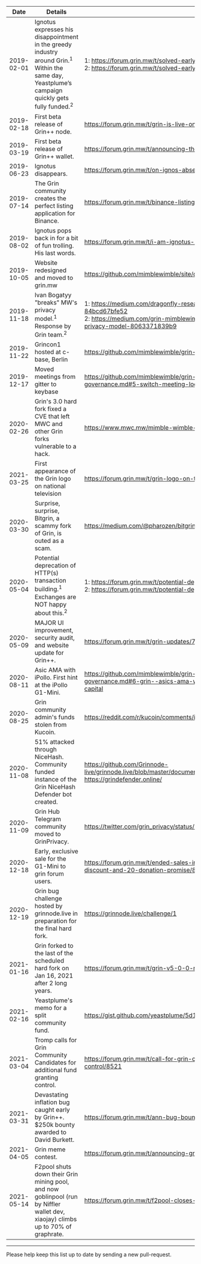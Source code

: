 | Date       | Details                                                                                                                                                                | References                                                                                                                                                                                                       |
|------------|------------------------------------------------------------------------------------------------------------------------------------------------------------------------|------------------------------------------------------------------------------------------------------------------------------------------------------------------------------------------------------------------|
| 2019-02-01 | Ignotus expresses his disappointment in the greedy industry around Grin.<sup>1</sup> Within the same day, Yeastplume’s campaign quickly gets fully funded.<sup>2</sup> | 1: https://forum.grin.mw/t/solved-early-disappointments/3682<br> 2: https://forum.grin.mw/t/solved-early-disappointments/3682/54                                                                                 |
| 2019-02-18 | First beta release of Grin++ node.                                                                                                                                     | https://forum.grin.mw/t/grin-is-live-on-windows/4136                                                                                                                                                             |
| 2019-03-19 | First beta release of Grin++ wallet.                                                                                                                                   | https://forum.grin.mw/t/announcing-the-grin-wallet-finally/4546                                                                                                                                                  |
| 2019-06-23 | Ignotus disappears.                                                                                                                                                    | https://forum.grin.mw/t/on-ignos-absence/5301                                                                                                                                                                    |
| 2019-07-14 | The Grin community creates the perfect listing application for Binance.                                                                                                | https://forum.grin.mw/t/binance-listing/5258/6                                                                                                                                                                   |
| 2019-08-02 | Ignotus pops back in for a bit of fun trolling. His last words.                                                                                                        | https://forum.grin.mw/t/i-am-ignotus-in-dedication-to-ignotus-peverell/5676/18                                                                                                                                   |
| 2019-10-05 | Website redesigned and moved to grin.mw                                                                                                                                | https://github.com/mimblewimble/site/commit/d0ef84efb081176a5826b6d1d9f133c0f378b457                                                                                                                             |
| 2019-11-18 | Ivan Bogatyy "breaks" MW's privacy model.<sup>1</sup> Response by Grin team.<sup>2</sup>                                                                               | 1: https://medium.com/dragonfly-research/breaking-mimblewimble-privacy-model-84bcd67bfe52 <br>2: https://medium.com/grin-mimblewimble/factual-inaccuracies-of-breaking-mimblewimbles-privacy-model-8063371839b9  |
| 2019-11-22 | Grincon1 hosted at c-base, Berlin                                                                                                                                      | https://github.com/mimblewimble/grin-pm#grincon1                                                                                                                                                                 |
| 2019-12-17 | Moved meetings from gitter to keybase                                                                                                                                  | https://github.com/mimblewimble/grin-pm/blob/master/notes/20191217-meeting-governance.md#5-switch-meeting-location-from-gitter-to-keybase                                                                        |
| 2020-02-26 | Grin's 3.0 hard fork fixed a CVE that left MWC and other Grin forks vulnerable to a hack.                                                                              | https://www.mwc.mw/mimble-wimble-coin-articles/hotbit-update                                                                                                                                                     |
| 2021-03-25 | First appearance of the Grin logo on national television                                                                                                               | https://forum.grin.mw/t/grin-logo-on-television/8665                                                                                                                                                             |
| 2020-03-30 | Surprise, surprise, Bitgrin, a scammy fork of Grin, is outed as a scam.                                                                                                | https://medium.com/@pharozen/bitgrin-xbg-just-scammed-you-f856d44a19c9                                                                                                                                           |
| 2020-05-04 | Potential deprecation of HTTP(s) transaction building.<sup>1</sup> Exchanges are NOT happy about this.<sup>2</sup>                                                     | 1: https://forum.grin.mw/t/potential-deprecation-of-http-s-transaction-building/7297<br> 2: https://forum.grin.mw/t/potential-deprecation-of-http-s-transaction-building/7297/3                                  |
| 2020-05-09 | MAJOR UI improvement, security audit, and website update for Grin++.                                                                                                   | https://forum.grin.mw/t/grin-updates/7314                                                                                                                                                                        |
| 2020-08-11 | Asic AMA with iPollo. First hint at the iPollo G1-Mini.                                                                                                                | https://github.com/mimblewimble/grin-pm/blob/master/notes/20200811-meeting-governance.md#6-grin--asics-ama-with-thomas-and-kevin-from-vidtoo--canaan--bitrise-capital                                            |
| 2020-08-25 | Grin community admin's funds stolen from Kucoin.                                                                                                                       | https://reddit.com/r/kucoin/comments/ih5res/kucoin_account_hacked/                                                                                                                                               |
| 2020-11-08 | 51% attacked through NiceHash. Community funded instance of the Grin NiceHash Defender bot created.                                                                    | https://github.com/Grinnode-live/grinnode.live/blob/master/documentation/attacks/2020_11_reorg-51-percent.md https://grindefender.online/                                                                        |
| 2020-11-09 | Grin Hub Telegram community moved to GrinPrivacy.                                                                                                                      | https://twitter.com/grin_privacy/status/1325616441719054336                                                                                                                                                      |
| 2020-12-18 | Early, exclusive sale for the G1-Mini to grin forum users.                                                                                                             | https://forum.grin.mw/t/ended-sales-in-forum-for-ipollo-g1-mini-miner-with-exclusive-discount-and-20-donation-promise/8089                                                                                       |
| 2020-12-19 | Grin bug challenge hosted by grinnode.live in preparation for the final hard fork.                                                                                     | https://grinnode.live/challenge/1                                                                                                                                                                                |
| 2021-01-16 | Grin forked to the last of the scheduled hard fork on Jan 16, 2021 after 2 long years.                                                                                 | https://forum.grin.mw/t/grin-v5-0-0-network-upgrade-hard-fork-4-january-2021/7895                                                                                                                                |
| 2021-02-16 | Yeastplume's memo for a split community fund.                                                                                                                          | https://gist.github.com/yeastplume/5d1913c7dc40c40f409ffcfe8fa9b094                                                                                                                                              |
| 2021-03-04 | Tromp calls for Grin Community Candidates for additional fund granting control.                                                                                        | https://forum.grin.mw/t/call-for-grin-community-candidates-for-additional-fund-granting-control/8521                                                                                                             |
| 2021-03-31 | Devastating inflation bug caught early by Grin++. $250k bounty awarded to David Burkett.                                                                               | https://forum.grin.mw/t/ann-bug-bounty-awarded-to-david-burkett-grin/8672                                                                                                                                        |
| 2021-04-05 | Grin meme contest.                                                                                                                                                     | https://forum.grin.mw/t/announcing-grin-it-to-win-it-best-meme-bounty/8701                                                                                                                                       |
| 2021-05-14 | F2pool shuts down their Grin mining pool, and now goblinpool (run by Niffler wallet dev, xiaojay) climbs up to 70% of graphrate.                                       | https://forum.grin.mw/t/f2pool-closes-goblinpool-already-has-70-of-graphrate/8898                                                                                                                                |
<hr>

Please help keep this list up to date by sending a new pull-request.
